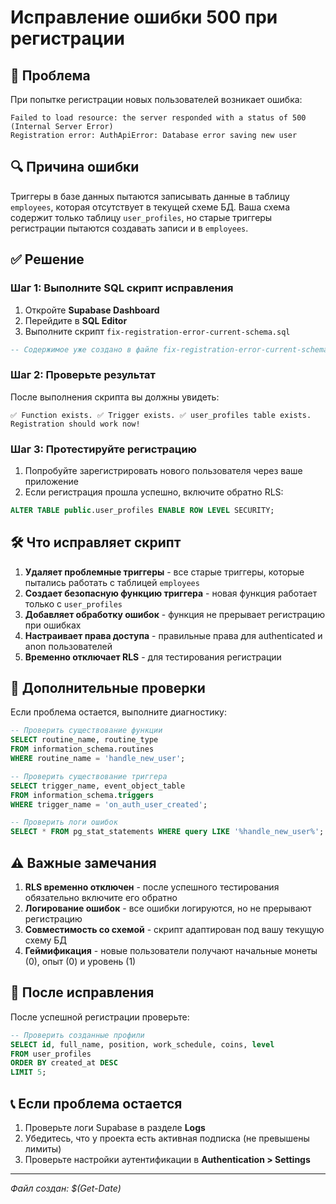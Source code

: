 # Исправление ошибки 500 при регистрации

## 🚨 Проблема
При попытке регистрации новых пользователей возникает ошибка:
```
Failed to load resource: the server responded with a status of 500 (Internal Server Error)
Registration error: AuthApiError: Database error saving new user
```

## 🔍 Причина ошибки
Триггеры в базе данных пытаются записывать данные в таблицу `employees`, которая отсутствует в текущей схеме БД. Ваша схема содержит только таблицу `user_profiles`, но старые триггеры регистрации пытаются создавать записи и в `employees`.

## ✅ Решение

### Шаг 1: Выполните SQL скрипт исправления

1. Откройте **Supabase Dashboard**
2. Перейдите в **SQL Editor**
3. Выполните скрипт `fix-registration-error-current-schema.sql`

```sql
-- Содержимое уже создано в файле fix-registration-error-current-schema.sql
```

### Шаг 2: Проверьте результат

После выполнения скрипта вы должны увидеть:
```
✅ Function exists. ✅ Trigger exists. ✅ user_profiles table exists. Registration should work now!
```

### Шаг 3: Протестируйте регистрацию

1. Попробуйте зарегистрировать нового пользователя через ваше приложение
2. Если регистрация прошла успешно, включите обратно RLS:

```sql
ALTER TABLE public.user_profiles ENABLE ROW LEVEL SECURITY;
```

## 🛠️ Что исправляет скрипт

1. **Удаляет проблемные триггеры** - все старые триггеры, которые пытались работать с таблицей `employees`
2. **Создает безопасную функцию триггера** - новая функция работает только с `user_profiles` 
3. **Добавляет обработку ошибок** - функция не прерывает регистрацию при ошибках
4. **Настраивает права доступа** - правильные права для authenticated и anon пользователей
5. **Временно отключает RLS** - для тестирования регистрации

## 🔧 Дополнительные проверки

Если проблема остается, выполните диагностику:

```sql
-- Проверить существование функции
SELECT routine_name, routine_type 
FROM information_schema.routines 
WHERE routine_name = 'handle_new_user';

-- Проверить существование триггера  
SELECT trigger_name, event_object_table 
FROM information_schema.triggers 
WHERE trigger_name = 'on_auth_user_created';

-- Проверить логи ошибок
SELECT * FROM pg_stat_statements WHERE query LIKE '%handle_new_user%';
```

## ⚠️ Важные замечания

1. **RLS временно отключен** - после успешного тестирования обязательно включите его обратно
2. **Логирование ошибок** - все ошибки логируются, но не прерывают регистрацию
3. **Совместимость со схемой** - скрипт адаптирован под вашу текущую схему БД
4. **Геймификация** - новые пользователи получают начальные монеты (0), опыт (0) и уровень (1)

## 🚀 После исправления

После успешной регистрации проверьте:

```sql
-- Проверить созданные профили
SELECT id, full_name, position, work_schedule, coins, level 
FROM user_profiles 
ORDER BY created_at DESC 
LIMIT 5;
```

## 📞 Если проблема остается

1. Проверьте логи Supabase в разделе **Logs**
2. Убедитесь, что у проекта есть активная подписка (не превышены лимиты)
3. Проверьте настройки аутентификации в **Authentication > Settings**

---

*Файл создан: $(Get-Date)*